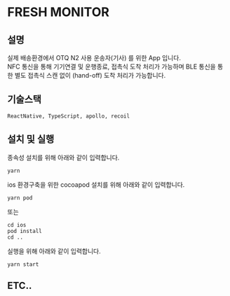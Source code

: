 # FRESH MONITOR

## 설명
실제 배송환경에서 OTQ N2 사용 운송자(기사) 를 위한 App 입니다.   
NFC 통신을 통해 기기연결 및 운행종료, 접촉식 도착 처리가 가능하며
BLE 통신을 통한 별도 접촉식 스캔 없이 (hand-off) 도착 처리가 가능합니다.

## 기술스택
```ReactNative, TypeScript, apollo, recoil```

## 설치 및 실행
종속성 설치를 위해 아래와 같이 입력합니다.
```
yarn
```

ios 환경구축을 위한 cocoapod 설치를 위해 아래와 같이 입력합니다.
```
yarn pod
```
또는
```
cd ios
pod install
cd ..
```

실행을 위해 아래와 같이 입력합니다.
```
yarn start
```

## ETC..
